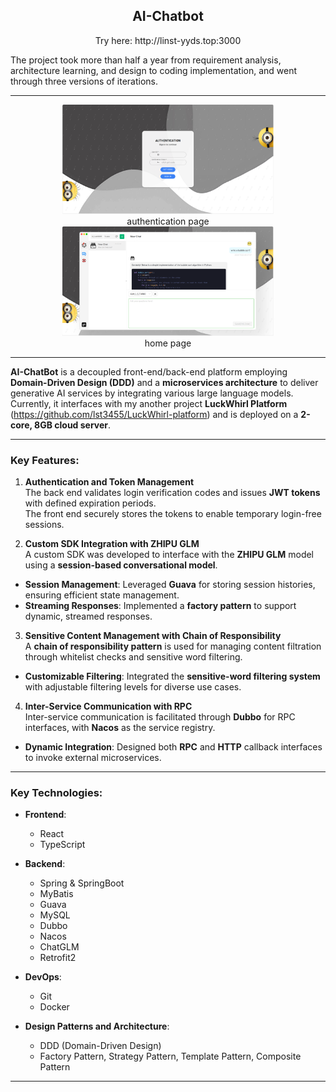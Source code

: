 ## <div align="center">AI-Chatbot</div>

<div align="center">Try here: http://linst-yyds.top:3000</div>

The project took more than half a year from requirement analysis, architecture learning, and design to coding implementation, and went through three versions of iterations.

---

<div align="center"><img src="docs/readme/auth.png" style="zoom: 33%;" /></div>
<div align="center">authentication page</div>

<div align="center"><img src="docs/readme/home.png" style="zoom: 33%;" /></div>
<div align="center">home page</div>


---

**AI-ChatBot** is a decoupled front-end/back-end platform employing **Domain-Driven Design (DDD)** and a **microservices architecture** to deliver generative AI services by integrating various large language models. Currently, it interfaces with my another project **LuckWhirl Platform** (https://github.com/lst3455/LuckWhirl-platform) and is deployed on a **2-core, 8GB cloud server**.


---

### Key Features:

1. **Authentication and Token Management**  
   The back end validates login verification codes and issues **JWT tokens** with defined expiration periods.  
   The front end securely stores the tokens to enable temporary login-free sessions.


2. **Custom SDK Integration with ZHIPU GLM**  
   A custom SDK was developed to interface with the **ZHIPU GLM** model using a **session-based conversational model**.
  - **Session Management**: Leveraged **Guava** for storing session histories, ensuring efficient state management.
  - **Streaming Responses**: Implemented a **factory pattern** to support dynamic, streamed responses.

3. **Sensitive Content Management with Chain of Responsibility**  
   A **chain of responsibility pattern** is used for managing content filtration through whitelist checks and sensitive word filtering.
  - **Customizable Filtering**: Integrated the **sensitive-word filtering system** with adjustable filtering levels for diverse use cases.

4. **Inter-Service Communication with RPC**  
   Inter-service communication is facilitated through **Dubbo** for RPC interfaces, with **Nacos** as the service registry.
  - **Dynamic Integration**: Designed both **RPC** and **HTTP** callback interfaces to invoke external microservices.
---

### Key Technologies:

- **Frontend**:
   - React
   - TypeScript

- **Backend**:
   - Spring & SpringBoot
   - MyBatis
   - Guava
   - MySQL
   - Dubbo
   - Nacos
   - ChatGLM
   - Retrofit2

- **DevOps**:
   - Git
   - Docker

- **Design Patterns and Architecture**:
   - DDD (Domain-Driven Design)
   - Factory Pattern, Strategy Pattern, Template Pattern, Composite Pattern

---

